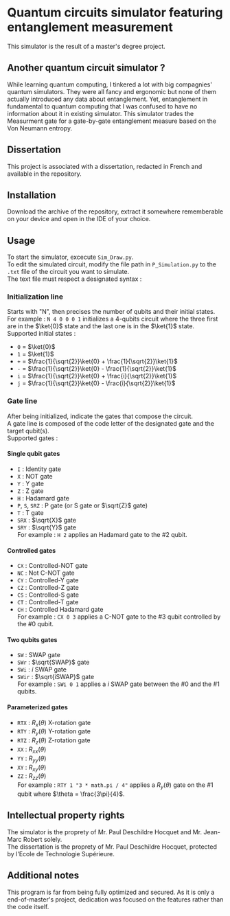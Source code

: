 # Quantum circuits simulator featuring entanglement measurement

This simulator is the result of a master's degree project.

## Another quantum circuit simulator ?

While learning quantum computing, I tinkered a lot with big compagnies' quantum simulators. They were all fancy and ergonomic but none of them actually introduced any data about entanglement. Yet, entanglement in fundamental to quantum computing that I was confused to have no information about it in existing simulator.
This simulator trades the Measurment gate for a gate-by-gate entanglement measure based on the Von Neumann entropy.

## Dissertation
This project is associated with a dissertation, redacted in French and available in the repository.

## Installation

Download the archive of the repository, extract it somewhere rememberable on your device and open in the IDE of your choice.

## Usage
To start the simulator, excecute `Sim_Draw.py`.<br />
To edit the simulated circuit, modify the file path in `P_Simulation.py` to the `.txt` file of the circuit you want to simulate.<br />
The text file must respect a designated syntax :
### Initialization line
Starts with "N", then precises the number of qubits and their initial states. <br />
For example : `N 4 0 0 0 1` initializes a 4-qubits circuit where the three first are in the $\ket{0}$ state and the last one is in the $\ket{1}$ state.<br />
Supported initial states : 
- `0` = $\ket{0}$
- `1` = $\ket{1}$
- `+` = $\frac{1}{\sqrt{2}}\ket{0} + \frac{1}{\sqrt{2}}\ket{1}$
- `-` = $\frac{1}{\sqrt{2}}\ket{0} - \frac{1}{\sqrt{2}}\ket{1}$
- `i` = $\frac{1}{\sqrt{2}}\ket{0} + \frac{i}{\sqrt{2}}\ket{1}$
- `j` = $\frac{1}{\sqrt{2}}\ket{0} - \frac{i}{\sqrt{2}}\ket{1}$
### Gate line
After being initialized, indicate the gates that compose the circuit. <br />
A gate line is composed of the code letter of the designated gate and the target qubit(s).<br />
Supported gates :
#### Single qubit gates
- `I` : Identity gate
- `X` : NOT gate
- `Y` : Y gate
- `Z` : Z gate
- `H` : Hadamard gate
- `P`, `S`, `SRZ` : P gate (or S gate or $\sqrt{Z}$ gate)
- `T` : T gate
- `SRX` : $\sqrt{X}$ gate
- `SRY` : $\sqrt{Y}$ gate<br />
For example : `H 2` applies an Hadamard gate to the #2 qubit.
#### Controlled gates
- `CX` : Controlled-NOT gate
- `NC` : Not C-NOT gate
- `CY` : Controlled-Y gate
- `CZ` : Controlled-Z gate
- `CS` : Controlled-S gate
- `CT` : Controlled-T gate
- `CH` : Controlled Hadamard gate<br />
For example : `CX 0 3` applies a C-NOT gate to the #3 qubit controlled by the #0 qubit.
#### Two qubits gates
- `SW` : SWAP gate
- `SWr` : $\sqrt{SWAP}$ gate
- `SWi` : $i$ SWAP gate
- `SWir` : $\sqrt{iSWAP}$ gate<br />
For example : `SWi 0 1` applies a $i$ SWAP gate between the #0 and the #1 qubits.
#### Parameterized gates
- `RTX` : $R_{x}(\theta)$ X-rotation gate
- `RTY` : $R_{y}(\theta)$ Y-rotation gate
- `RTZ` : $R_{z}(\theta)$ Z-rotation gate 
- `XX` : $R_{xx}(\theta)$
- `YY` : $R_{yy}(\theta)$
- `XY` : $R_{xy}(\theta)$
- `ZZ` : $R_{zz}(\theta)$<br />
For example : `RTY 1 "3 * math.pi / 4"` applies a $R_{y}(\theta)$ gate on the #1 qubit where $\theta = \frac{3\pi}{4}$.

## Intellectual property rights
The simulator is the proprety of Mr. Paul Deschildre Hocquet and Mr. Jean-Marc Robert solely.<br />
The dissertation is the proprety of Mr. Paul Deschildre Hocquet, protected by l'Ecole de Technologie Supérieure.

## Additional notes
This program is far from being fully optimized and secured. As it is only a end-of-master's project, dedication was focused on the features rather than the code itself.